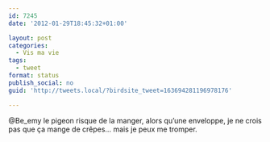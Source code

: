 ```yaml
---
id: 7245
date: '2012-01-29T18:45:32+01:00'

layout: post
categories:
  - Vis ma vie
tags:
  - tweet
format: status
publish_social: no
guid: 'http://tweets.local/?birdsite_tweet=163694281196978176'

---
```


@Be\_emy le pigeon risque de la manger, alors qu’une enveloppe, je ne crois pas que ça mange de crêpes… mais je peux me tromper.